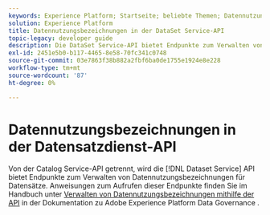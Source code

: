 ```yaml
---
keywords: Experience Platform; Startseite; beliebte Themen; Datennutzungsbezeichnungen; Katalogdienst
solution: Experience Platform
title: Datennutzungsbezeichnungen in der DataSet Service-API
topic-legacy: developer guide
description: Die DataSet Service-API bietet Endpunkte zum Verwalten von Datennutzungsbezeichnungen für Datensätze.
exl-id: 2451e5b0-b117-4465-8e58-70fc341c0748
source-git-commit: 03e7863f38b882a2fbf6ba0de1755e1924e8e228
workflow-type: tm+mt
source-wordcount: '87'
ht-degree: 0%

---
```


# Datennutzungsbezeichnungen in der Datensatzdienst-API

Von der Catalog Service-API getrennt, wird die [!DNL Dataset Service] API bietet Endpunkte zum Verwalten von Datennutzungsbezeichnungen für Datensätze. Anweisungen zum Aufrufen dieser Endpunkte finden Sie im Handbuch unter [Verwalten von Datennutzungsbezeichnungen mithilfe der API](../../data-governance/labels/dataset-api.md) in der Dokumentation zu Adobe Experience Platform Data Governance .
